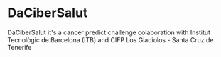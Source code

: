 # DaCiberSalut
DaCiberSalut it's a cancer predict challenge colaboration with Institut Tecnològic de Barcelona (ITB) and CIFP Los Gladiolos - Santa Cruz de Tenerife
